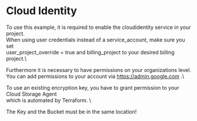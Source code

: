 # Cloud Identity

To use this example, it is required to enable the cloudidentity service in your project.\
When using user credentials instead of a service_account, make sure you set\
user_project_override = true and billing_project to your desired billing project.\

Furthermore it is necessary to have permissions on your organizations level. \
You can add permissions to your account via https://admin.google.com .\

To use an existing encryption key, you have to grant permission to your Cloud Storage Agent \
which is automated by Terraform. \

The Key and the Bucket must be in the same location!